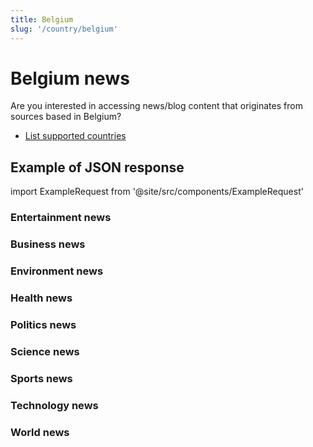 ```yaml
---
title: Belgium
slug: '/country/belgium'
---
```


# Belgium news

Are you interested in accessing news/blog content that originates from sources based in Belgium?

- [List supported countries](/get-articles/countries)

## Example of JSON response

import ExampleRequest from '@site/src/components/ExampleRequest'

### Entertainment news
<ExampleRequest url="https://apitube.io/v1/news/articles?limit=2&category=news/Arts_and_Entertainment&language=be"></ExampleRequest>

### Business news
<ExampleRequest url="https://apitube.io/v1/news/articles?limit=2&category=news/Business&language=be"></ExampleRequest>

### Environment news
<ExampleRequest url="https://apitube.io/v1/news/articles?limit=2&category=news/Environment&language=be"></ExampleRequest>

### Health news
<ExampleRequest url="https://apitube.io/v1/news/articles?limit=2&category=news/Health&language=be"></ExampleRequest>

### Politics news
<ExampleRequest url="https://apitube.io/v1/news/articles?limit=2&category=news/Politics&language=be"></ExampleRequest>

### Science news
<ExampleRequest url="https://apitube.io/v1/news/articles?limit=2&category=news/Science&language=be"></ExampleRequest>

### Sports news
<ExampleRequest url="https://apitube.io/v1/news/articles?limit=2&category=news/Sports&language=be"></ExampleRequest>

### Technology news
<ExampleRequest url="https://apitube.io/v1/news/articles?limit=2&category=news/Technology&language=be"></ExampleRequest>

### World news
<ExampleRequest url="https://apitube.io/v1/news/articles?limit=2&category=news/World&language=be"></ExampleRequest>
